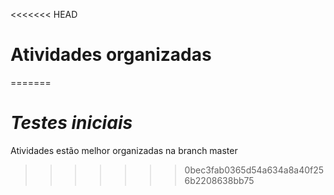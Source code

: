 <<<<<<< HEAD
# Atividades organizadas
=======
# *Testes iniciais*
Atividades estão melhor organizadas na branch master
>>>>>>> 0bec3fab0365d54a634a8a40f256b2208638bb75
